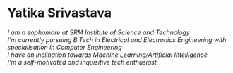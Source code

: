 # Yatika Srivastava
*I am a sophomore at SRM Institute of Science and Technology*  
*I'm currently pursuing B.Tech in Electrical and Electronics Engineering with specialisation in Computer Engineering*  
*I have an inclination towards Machine Learning/Artificial Intelligence*  
*I'm a self-motivated and inquisitive tech enthusiast*
